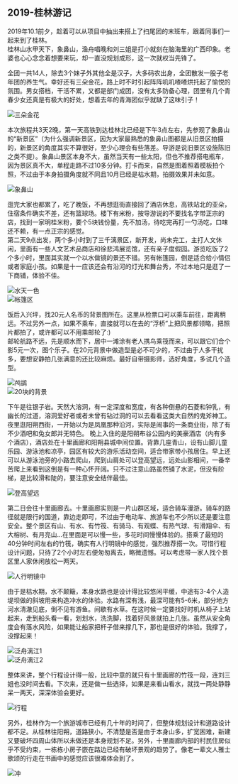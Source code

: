## 2019-桂林游记
2019年10.1前夕，趁着可以从项目中抽出来搭上了扫尾团的末班车，跟着同事们一起来到了桂林。  
桂林山水甲天下，象鼻山，渔舟唱晚和刘三姐是打小就刻在脑海里的广西印象。老婆也心心念念着想要来玩，却一直没规划成形，这一次就权当先锋了。  

全团一共14人，除去3个妹子外其他全是汉子，大多码农出身，全团散发一股子老年团的养生气。幸好还有三朵金花，路上时不时引起阵阵叽叽喳喳烘托起了愉悦的氛围。男女搭档，干活不累，又都是部门成团，没有太多防备心理，团里有几个青春少女还真是有极大的好处，想着去年的青海团似乎就缺了这味引子！  

![三朵金花](guilin_1.jpg)

本次旅程共3天2晚，第一天高铁到达桂林北已经是下午3点左右，先参观了象鼻山的“新景区”（为什么强调新景区，因为大家最熟悉的象鼻山图都是从旧景区拍摄的，新景区的角度其实不算很好，至少心理会有些落差。导游是说旧景区设施陈旧之类不提）。象鼻山景区本身不大，虽然当天有一些太阳，但也不推荐搭电瓶车，因为景区真不大，单程走路不过10多分钟。打卡而来，自然是图着照着模板拍个照，不过由于本身拍摄角度就不同且10月已经是枯水期，拍摄效果并未如意。  

![象鼻山](guilin_2.jpg)  

逛完大家也都累了，吃了晚饭，不再想逛街直接回了酒店休息，高铁站北的亚朵，住宿条件确实不差，还有篮球场。楼下有米粉，按导游说的不要找名字带正宗的店，找到一家明桂米粉，要个5块钱份量，先不加汤，待吃完再打一勺汤吃，口味还不赖，有一点正宗的感觉。  
第二天9点出发，两个多小时到了三千漓景区，新开发，尚未完工，主打人文休闲，里面有一些人文艺术品商店和徐悲鸿展览馆，还有亲子度假园。游览吃饭了2个多小时，里面其实就一个以水做镜的景还不错。另有帐篷园，倒是适合给小情侣或者家庭小孩。如果是十一应该还会有沿河的灯光和舞台秀，不过本地只是逛了一下商铺，体验不佳。  

![水天一色](guilin_3.jpg)  
![帐篷区](guilin_4.jpg)  

饭后入兴坪，找20元人名币的背景图所在。这里从检票口可以乘车前往，距离稍远。不过另外一点，如果不乘车，直接就可以在去的“浮桥”上把风景都领略，把照片都拍了，或许都可以不用乘邮轮了:)  
邮轮航路不远，先是顺水而下，居中一滩涂有老人携鸟乘筏而来，可以跟它们合个影5元一次，图个乐子。在20元背景中做造型是必不可少的，不过由于人多干扰多，要想安静拍几张满意的还比较麻烦。最好自带摄影师，选好角度，多试几个造型。  

![鸬鹚](guilin_5.jpg)  
![20块的背景](guilin_6.jpg)  
  
下午是往银子岩。天然大溶洞，有一定深度和宽度，有各种倒悬的石菱和钟乳，有幽长的过道，溶洞爱好者或者未曾有钻过洞的可以去看看这类大自然的鬼斧神工。  
夜里逛阳朔西街，一开始以为是凤凰那种沿河，实际是闹事的一条商业街，除了有不少酒吧和兔女郎并无特色。 
晚上入住的是阳朔布谷公园内的美豪酒店（内有多个酒店），酒店处在十里画廊和阳朔县城中间位置。背靠几座青山，设有山脚儿童乐园、游泳池和凉亭，园区有较大的游乐活动空间，适合带家带小孩居住。早上还可以从游泳池旁的小路去爬山，爬到山肩处可以登高望远，远处山影相间，一番辛苦爬上来看到这倒是有一种心怀开阔。只不过注意山路虽然铺了水泥，但没有阶梯，是比较滑和陡的，要注意安全结伴最佳。  

![登高望远](guilin_7.jpg)   

第二日会往十里画廊去。十里画廊实则是一片山群区域，适合骑车漫游。骑车的路径就是限行的国道，靠边走即可，不过由于电动车、旅游车也不少所以还是要注意安全。整个景区有山、有水、有竹筏、有骑马、有观蝶、有热气球、有滑翔伞、有大榕树、有月亮山...在里面是可以慢一些，多花时间慢慢体验的。搭乘了最短的40分钟时间左右的竹筏，确实有人行明镜中的感觉，强烈推荐搭一次。可惜行程设计问题，只待了2个小时左右便匆匆离去，略微遗憾。可以考虑带一家人找个景区里人家休闲放松一两天。  

![人行明镜中](guilin_8.jpg)  
  
由于是枯水期，水不颠簸，本身水路也是设计得比较悠闲平缓，中途有3-4个人造堤坝做的斜坡用来构造冲水的体验。水路有深有浅，最深可能有5-6米，部分地方河水清澈见底，倒不见有游鱼。间歇有水草。在这时候一定要找好时机从椅子上站起来，走到船头看一看，划划水，洗洗脚，找着好风景就拍上几张。虽然从安全角度会有落水风险，如果能让船家把杆子借来撑几下，那也是很好的体验。我撑了，没撑起来！  

![泛舟漓江1](guilin_9.jpg)  
![泛舟漓江2](guilin_10.jpg)   

整体来讲，整个行程设计得一般，比较中意的就只有十里画廊的竹筏一段，连刘三姐也没时间去看。下次来，还是做一些选择，如果是来看山看水，就找一两处静静呆一两天，深深体验会更好。

![行程](guilin_11.jpg) 

另外，桂林作为一个旅游城市已经有几十年的时间了，但整体规划设计和道路设计都不足。从桂林往阳朔，道路狭小，不清楚是否是由于本身山多，扩宽困难，新建又要破坏四周山体所以未做还是本身规划不足。另外，十里画廊内部的村民住房似乎不受约束，一栋栋小房子嵌在路边已经有破坏景观的趋势了。像老一辈文人雅士歌颂的行走在书画中的感觉应该很难体会到了。  

![冲](guilin_12.jpg)  
